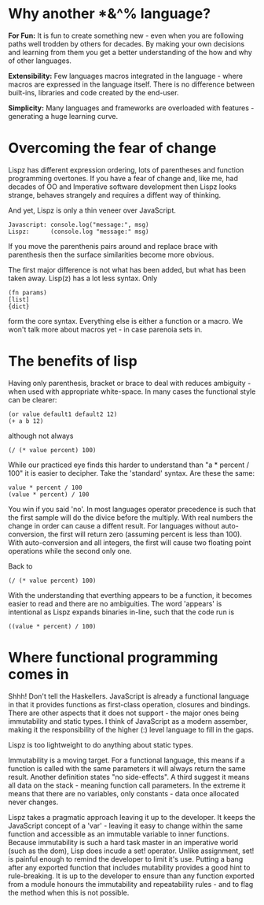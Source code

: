 # Why another *&^% language?
**For Fun:**
It is fun to create something new - even when you are following paths well trodden by others for decades. By making your own decisions and learning from them you get a better understanding of the how and why of other languages.

**Extensibility:**
Few languages macros integrated in the language - where macros are expressed in the language itself. There is no difference between built-ins, libraries and code created by the end-user.

**Simplicity:**
Many languages and frameworks are overloaded with features - generating a huge learning curve.

# Overcoming the fear of change
Lispz has different expression ordering, lots of parentheses and function programming overtones. If you have a fear of change and, like me, had decades of OO and Imperative software development then Lispz looks strange, behaves strangely and requires a diffent way of thinking.

And yet, Lispz is only a thin veneer over JavaScript.

    Javascript: console.log("message:", msg)
    Lispz:      (console.log "message:" msg)
    
If you move the parenthenis pairs around and replace brace with parenthesis then the surface similarities become more obvious.

The first major difference is not what has been added, but what has been taken away. Lisp(z) has a lot less syntax. Only

    (fn params)
    [list]
    {dict}
    
form the core syntax. Everything else is either a function or a macro. We won't talk more about macros yet - in case parenoia sets in.

# The benefits of lisp
Having only parenthesis, bracket or brace to deal with reduces ambiguity - when used with appropriate white-space. In many cases the functional style can be clearer:

    (or value default1 default2 12)
    (+ a b 12)

although not always

    (/ (* value percent) 100)
  
While our practiced eye finds this harder to understand than "a * percent / 100" it is easier to decipher. Take the 'standard' syntax. Are these the same:

    value * percent / 100
    (value * percent) / 100
  
You win if you said 'no'. In most languages operator precedence is such that the first sample will do the divice before the multiply. With real numbers the change in order can cause a diffent result. For languages without auto-conversion, the first will return zero (assuming percent is less than 100). With auto-conversion and all integers, the first will cause two floating point operations while the second only one.

Back to

    (/ (* value percent) 100)
  
With the understanding that everthing appears to be a function, it becomes easier to read and there are no ambiguities. The word 'appears' is intentional as Lispz expands binaries in-line, such that the code run is

    ((value * percent) / 100)

# Where functional programming comes in
Shhh! Don't tell the Haskellers. JavaScript is already a functional language in that it provides functions as first-class operation, closures and bindings. There are other aspects that it does not support - the major ones being immutability and static types. I think of JavaScript as a modern assember, making it the responsibility of the higher (:) level language to fill in the gaps.

Lispz is too lightweight to do anything about static types.

Immutability is a moving target. For a functional language, this means if a function is called with the same parameters it will always return the same result. Another definition states "no side-effects". A third suggest it means all data on the stack - meaning function call parameters. In the extreme it means that there are no variables, only constants - data once allocated never changes.

Lispz takes a pragmatic approach leaving it up to the developer. It keeps the JavaScript concept of a 'var' - leaving it easy to change within the same function and accessible as an immutable variable to inner functions. Because immutability is such a hard task master in an imperative world (such as the dom), Lisp does incude a set! operator. Unlike assignment, set! is painful enough to remind the developer to limit it's use. Putting a bang after any exported function that includes mutability provides a good hint to rule-breaking. It is up to the developer to ensure than any function exported from a module honours the immutability and repeatability rules - and to flag the method when this is not possible.
